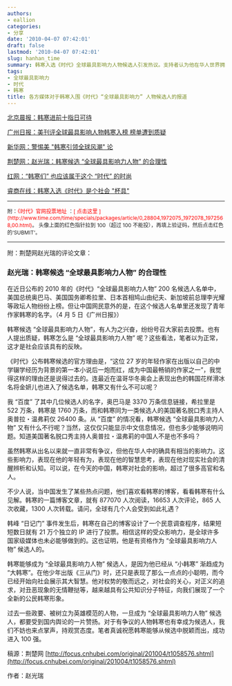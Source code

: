 ```yaml
---
authors:
- eallion
categories:
- 分享
date: '2010-04-07 07:42:01'
draft: false
lastmod: '2010-04-07 07:42:01'
slug: hanhan_time
summary: 韩寒入选《时代》全球最具影响力人物候选人引发热议。支持者认为他在华人世界拥有广泛影响力，博客阅读量、社会议题参与度及独立思考精神使其具备资格；反对者则质疑其全球影响力范围。媒体评论指出，韩寒从争议作家成长为具有公共知识分子特质的公民代表，其入选反映了新时代的价值取向。
tags:
- 全球最具影响力
- 时代
- 韩寒
title: 各方媒体对于韩寒入围《时代》“全球最具影响力” 人物候选人的报道
---
```


[北京晨报：韩寒进前十指日可待](http://www.morningpost.com.cn/wenti/wyxw/2010-04-05/46737.shtml)

[广州日报：美刊评全球最具影响人物韩寒入榜 榜单遭到质疑](http://http://news.sohu.com/20100405/n271315907.shtml)

[新华网：警惕美 "韩寒引领全球风潮" 论](http://ent.ce.cn/main/ywq/pl/201004/05/t20100405_21232022.shtml)

[荆楚网：赵光瑞：韩寒候选 “全球最具影响力人物” 的合理性](http://http://focus.cnhubei.com/original/201004/t1058576.shtml)

[红网：“韩寒们” 也应该属于这个 “时代” 的时尚](http://hlj.rednet.cn/c/2010/04/06/1934708.htm)

[睿商在线：韩寒入选《时代》是个社会 "杯具"](http://http://new.spn.com.cn/1/344265.shtml)

<hr>
<span style="font-weight: normal; font-size: 12px; color: #222222;"> 附：<span style="color: #f00;">《时代》官网投票地址 </span>：<span style="color: #f00;">[ 点击这里 ](http://www.time.com/time/specials/packages/article/0,28804,1972075_1972078_1972568,00.html)</span>。
 头像上面的红色指针拉到 100（超过 100 不能投），再填上验证码，然后点击红色的‘SUBMIT'。</span>
<hr>

附：荆楚网赵光瑞的评论文章：

<h3 > 赵光瑞：韩寒候选 “全球最具影响力人物” 的合理性 </h3>

在近日公布的 2010 年的《时代》“全球最具影响力人物” 200 名候选人名单中，美国总统奥巴马、美国国务卿希拉里、日本首相鸠山由纪夫、新加坡前总理李光耀等政坛人物纷纷上榜。但让中国网民意外的是，在这个候选人名单里还发现了青年作家韩寒的名字。（4 月 5 日《广州日报》）

韩寒候选 “全球最具影响力人物”，有人为之兴奋，纷纷号召大家前去投票。也有人提出质疑，韩寒怎么是 “全球最具影响力人物” 呢？这些看法，笔者以为正常，这才是社会应该具有的反映。

《时代》公布韩寒候选的官方理由是，“这位 27 岁的年轻作家在出版以自己的中学辍学经历为背景的第一本小说后一炮而红，成为中国最畅销的作家之一”，我觉得这样的理由还是说得过去的。连最近在温哥华冬奥会上表现出色的韩国花样滑冰名将金妍儿也进入了候选名单，韩寒又有什么不可以呢？

我 “百度” 了其中几位候选人的名字，奥巴马是 3370 万条信息链接，希拉里是 522 万条，韩寒是 1760 万条，而和韩寒同为一类候选人的美国著名脱口秀主持人奥普拉・温弗莉仅 26400 条。从 “百度” 的情况看，韩寒候选 “全球最具影响力人物” 又有什么不行呢？当然，这仅仅只能显示中文信息情况，但也多少能够说明问题。知道美国著名脱口秀主持人奥普拉・温弗莉的中国人不是也不多吗？

虽然韩寒从出名以来就一直非常有争议，但他在华人中的确具有相当的影响力。这些影响力，表现在他的年轻有为，表现在他的智慧思考，表现在他对现实社会的清醒辨析和认知。可以说，在今天的中国，韩寒对社会的影响，超过了很多高官和名人。

不少人说，当中国发生了某些热点问题，他们喜欢看韩寒的博客，看看韩寒有什么见解。韩寒的一篇博客文章，就有 877070 人次阅读，16653 人次评论，865 人次收藏，1300 人次转载。请问，全球有几个人会受到如此礼遇？

韩峰 “日记门” 事件发生后，韩寒在自己的博客设计了一个民意调查程序，结果短短数日就有 21 万个独立的 IP 进行了投票。相信这样的受众影响力，是全球许多国家级媒体也未必能够做到的。这也证明，他是有资格作为 “全球最具影响力人物” 候选人的。

韩寒能够成为 “全球最具影响力人物” 候选人，是因为他已经从 “小韩寒” 渐趋成为 “大韩寒”。在他少年出版《三从门》时，还只是表现了那么一点点的小聪明，而今已经开始向社会展示其大智慧。他对权势的敬而远之，对社会的关心，对正义的追求，对丑恶现象的无情鞭挞等，越来越具有公共知识分子特征，向我们展现了一个全新的公民韩寒形象。

过去一些政要、被树立为英雄模范的人物，一旦成为 “全球最具影响力人物” 候选人，都要受到国内舆论的一片赞扬。对于有争议的人物韩寒也有幸成为候选人，我们不妨也来点掌声，持观赏态度。笔者真诚祝愿韩寒能够从候选中脱颖而出，成功进入 100 强。

稿源：荆楚网 [http://focus.cnhubei.com/original/201004/t1058576.shtml](http://focus.cnhubei.com/original/201004/t1058576.shtml)

作者：赵光瑞